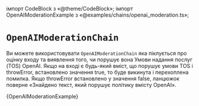 імпорт CodeBlock з «@theme/CodeBlock»; імпорт OpenAIModerationExample з «@examples/chains/openai_moderation.ts»;

#  `OpenAIModerationChain`

Ви можете використовувати `OpenAIModerationChain` яка піклується про оцінку входу та виявлення того, чи порушує вона Умови надання послуг (TOS) OpenAI. Якщо на вході є будь-який вміст, що порушує умови TOS і throwError, встановлено значення true, то буде викинута і перехоплена помилка. Якщо throwError встановлено у значення false, ланцюжок поверне «Знайдено текст, який порушує політику вмісту OpenAI».

<CodeBlock language="typescript">{OpenAIModerationExample}</CodeBlock>
